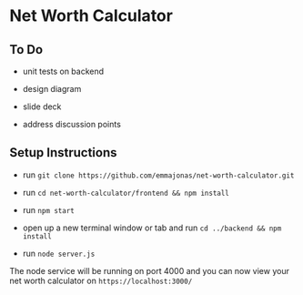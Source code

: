 # Net Worth Calculator

## To Do

- unit tests on backend

- design diagram

- slide deck

- address discussion points

## Setup Instructions

- run `git clone https://github.com/emmajonas/net-worth-calculator.git`

- run `cd net-worth-calculator/frontend && npm install`

- run `npm start`

- open up a new terminal window or tab and run `cd ../backend && npm install`

- run `node server.js`

The node service will be running on port 4000 and you can now view your net worth calculator on `https://localhost:3000/`

